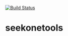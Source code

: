[![Build Status](https://app.travis-ci.com/seekgenebio/seekonetools.svg?branch=master)](https://app.travis-ci.com/seekgenebio/seekonetools)
# seekonetools

